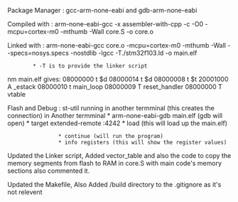 
Package Manager : gcc-arm-none-eabi and gdb-arm-none-eabi

Compiled with : arm-none-eabi-gcc -x assembler-with-cpp -c -O0 -mcpu=cortex-m0 -mthumb -Wall core.S -o core.o

Linked with : arm-none-eabi-gcc core.o -mcpu=cortex-m0 -mthumb -Wall --specs=nosys.specs -nostdlib -lgcc -T./stm32f103.ld -o main.elf
            
            * -T is to provide the linker script


nm main.elf gives: 
                    08000000 t $d
                    08000014 t $d
                    08000008 t $t
                    20001000 A _estack
                    08000010 t main_loop
                    08000009 T reset_handler
                    08000000 T vtable


Flash and Debug :  st-util running in another termminal (this creates the connection)
                   in Another termminal
                    * arm-none-eabi-gdb main.elf (gdb will open)
                    * target extended-remote :4242
                    * load (this will load up the main.elf)

                    * continue (will run the program)
                    * info registers (this will show the register values)


Updated the Linker script, Added vector_table and also the code to copy the memory segments from flash to RAM in core.S with main code's memory sections also commented it.


Updated the Makefile, Also Added /build directory to the .gitignore as it's not relevent
